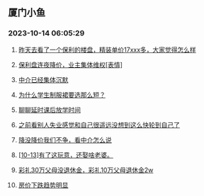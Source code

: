 ## 厦门小鱼 
### 2023-10-14 06:05:29

1. [昨天去看了一个保利的楼盘，精装单价17xxx多，大家觉得怎么样](http://bbs.xmfish.com/read-htm-tid-18087979.html)

2. [保利盘连夜降价，业主集体维权[表情]](http://bbs.xmfish.com/read-htm-tid-18088063.html)

3. [中介已经集体沉默](http://bbs.xmfish.com/read-htm-tid-18087958.html)

4. [为什么学生制服裙要选那么短？](http://bbs.xmfish.com/read-htm-tid-18087885.html)

5. [聊聊延时课后放学时间](http://bbs.xmfish.com/read-htm-tid-18087872.html)

6. [之前看别人失业感觉和自己很遥远没想到这么快轮到自己了](http://bbs.xmfish.com/read-htm-tid-18088129.html)

7. [降没降价我们不争，看中介怎么说](http://bbs.xmfish.com/read-htm-tid-18087921.html)

8. [[10-13]有了这玩意，还娶啥老婆。](http://bbs.xmfish.com/read-htm-tid-18088124.html)

9. [彩礼30万父母没退休金，彩礼10万父母退休金2w](http://bbs.xmfish.com/read-htm-tid-18088019.html)

10. [房价下跌趋势明显](http://bbs.xmfish.com/read-htm-tid-18087970.html)

